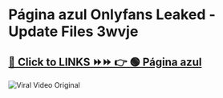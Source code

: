 
 # Página azul Onlyfans Leaked - Update Files 3wvje

## <h2><a href="https://clipsfans.com/Página_azul&ref=git">🔗 Click to LINKS ⏩⏩ 👉 🟢 Página azul </a></h2>

<a href="https://clipsfans.com/Página_azul&ref=git" rel="nofollow" data-target="animated-image.originalLink"><img src="https://i.ibb.co.com/xMMVF88/686577567.gif" alt="Viral Video Original" style="max-width: 100%; display: inline-block;" data-target="animated-image.originalImage"></a>

